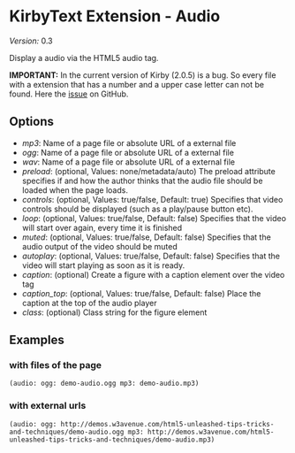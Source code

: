 # KirbyText Extension - Audio

*Version:* 0.3

Display a audio via the HTML5 audio tag.

**IMPORTANT:** In the current version of Kirby (2.0.5) is a bug. So every file with a extension that has a number and a upper case letter can not be found. Here the [issue](https://github.com/getkirby/kirby/issues/158) on GitHub.

## Options

* *mp3*: Name of a page file or absolute URL of a external file
* *ogg*: Name of a page file or absolute URL of a external file
* *wav*: Name of a page file or absolute URL of a external file
* *preload*: (optional, Values: none/metadata/auto) The preload attribute specifies if and how the author thinks that the audio file should be loaded when the page loads.
* *controls*: (optional, Values: true/false, Default: true) Specifies that video controls should be displayed (such as a play/pause button etc).
* *loop*: (optional, Values: true/false, Default: false) Specifies that the video will start over again, every time it is finished
* *muted*: (optional, Values: true/false, Default: false) Specifies that the audio output of the video should be muted
* *autoplay*: (optional, Values: true/false, Default: false) Specifies that the video will start playing as soon as it is ready.
* *caption*: (optional) Create a figure with a caption element over the video tag
* *caption_top*: (optional, Values: true/false, Default: false) Place the caption at the top of the audio player
* *class*: (optional) Class string for the figure element

## Examples

### with files of the page

```
(audio: ogg: demo-audio.ogg mp3: demo-audio.mp3)
```

### with external urls

```
(audio: ogg: http://demos.w3avenue.com/html5-unleashed-tips-tricks-and-techniques/demo-audio.ogg mp3: http://demos.w3avenue.com/html5-unleashed-tips-tricks-and-techniques/demo-audio.mp3)
```